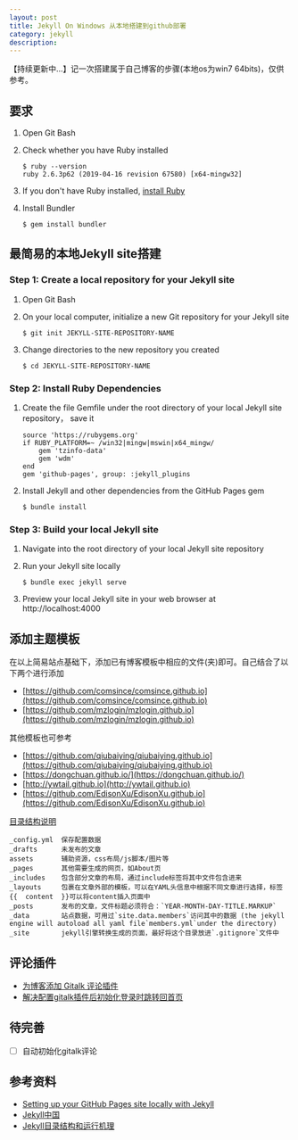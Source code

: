 ```yaml
---
layout: post
title: Jekyll On Windows 从本地搭建到github部署
category: jekyll
description: 
---
```


【持续更新中...】记一次搭建属于自己博客的步骤(本地os为win7 64bits)，仅供参考。


## 要求
1. Open Git Bash

2. Check whether you have Ruby installed

	```
	$ ruby --version
	ruby 2.6.3p62 (2019-04-16 revision 67580) [x64-mingw32]
	```

3. If you don't have Ruby installed, [install Ruby](https://rubyinstaller.org/downloads/)

4. Install Bundler

	```
	$ gem install bundler
	```

## 最简易的本地Jekyll site搭建
### Step 1: Create a local repository for your Jekyll site

1. Open Git Bash

2. On your local computer, initialize a new Git repository for your Jekyll site

	``` 
	$ git init JEKYLL-SITE-REPOSITORY-NAME
	```

3. Change directories to the new repository you created

	``` 
	$ cd JEKYLL-SITE-REPOSITORY-NAME
	```


### Step 2: Install Ruby Dependencies 

1. Create the file Gemfile under the root directory of your local Jekyll site repository， save it 

	```
	source 'https://rubygems.org'
	if RUBY_PLATFORM=~ /win32|mingw|mswin|x64_mingw/ 
		gem 'tzinfo-data'
		gem 'wdm'
	end
	gem 'github-pages', group: :jekyll_plugins
	```

2. Install Jekyll and other dependencies from the GitHub Pages gem

	```
	$ bundle install
	```


### Step 3: Build your local Jekyll site
1. Navigate into the root directory of your local Jekyll site repository

2. Run your Jekyll site locally

	```
	$ bundle exec jekyll serve
	```

3. Preview your local Jekyll site in your web browser at http://localhost:4000

## 添加主题模板

在以上简易站点基础下，添加已有博客模板中相应的文件(夹)即可。自己结合了以下两个进行添加

- [https://github.com/comsince/comsince.github.io](https://github.com/comsince/comsince.github.io)
- [https://github.com/mzlogin/mzlogin.github.io](https://github.com/mzlogin/mzlogin.github.io)

 其他模板也可参考
- [https://github.com/qiubaiying/qiubaiying.github.io](https://github.com/qiubaiying/qiubaiying.github.io)
- [https://dongchuan.github.io/](https://dongchuan.github.io/)
- [http://ywtail.github.io](http://ywtail.github.io) 
- [https://github.com/EdisonXu/EdisonXu.github.io](https://github.com/EdisonXu/EdisonXu.github.io)

[目录结构说明](https://www.jianshu.com/p/50d97f32e558)
```
_config.yml  保存配置数据
_drafts      未发布的文章
assets       辅助资源，css布局/js脚本/图片等
_pages       其他需要生成的网页，如About页	
_includes    包含部分文章的布局，通过include标签将其中文件包含进来
_layouts     包裹在文章外部的模板，可以在YAML头信息中根据不同文章进行选择，标签{{  content  }}可以将content插入页面中
_posts       发布的文章，文件标题必须符合：`YEAR-MONTH-DAY-TITLE.MARKUP`
_data        站点数据，可用过`site.data.members`访问其中的数据 (the jekyll engine will autoload all yaml file`members.yml`under the directory)
_site        jekyll引擎转换生成的页面，最好将这个目录放进`.gitignore`文件中
```


## 评论插件

* [为博客添加 Gitalk 评论插件](https://www.jianshu.com/p/78c64d07124d)
* [解决配置gitalk插件后初始化登录时跳转回首页](https://blog.csdn.net/w47_csdn/article/details/88858343)

## 待完善

- [ ] 自动初始化gitalk评论 


## 参考资料

* [Setting up your GitHub Pages site locally with Jekyll](https://help.github.com/en/articles/setting-up-your-github-pages-site-locally-with-jekyll)
* [Jekyll中国](http://jekyllcn.com/)
* [Jekyll目录结构和运行机理	](https://blog.csdn.net/HopefulLight/article/details/78366374)